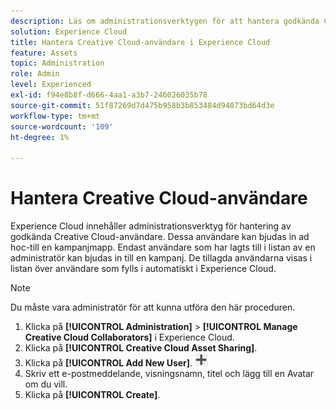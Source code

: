 ```yaml
---
description: Läs om administrationsverktygen för att hantera godkända Creative Cloud-användare i Experience Cloud.
solution: Experience Cloud
title: Hantera Creative Cloud-användare i Experience Cloud
feature: Assets
topic: Administration
role: Admin
level: Experienced
exl-id: f94e8b8f-d666-4aa1-a3b7-246026035b78
source-git-commit: 51f87269d7d475b958b3b853484d94073bd64d3e
workflow-type: tm+mt
source-wordcount: '109'
ht-degree: 1%

---
```


# Hantera Creative Cloud-användare

Experience Cloud innehåller administrationsverktyg för hantering av godkända Creative Cloud-användare. Dessa användare kan bjudas in ad hoc-till en kampanjmapp. Endast användare som har lagts till i listan av en administratör kan bjudas in till en kampanj. De tillagda användarna visas i listan över användare som fylls i automatiskt i Experience Cloud.

>[!NOTE]
>
>Du måste vara administratör för att kunna utföra den här proceduren.

1. Klicka på **[!UICONTROL Administration]** > **[!UICONTROL Manage Creative Cloud Collaborators]** i Experience Cloud.
1. Klicka på **[!UICONTROL Creative Cloud Asset Sharing]**.
1. Klicka på **[!UICONTROL Add New User]**.  ![lägg till ny användare](../../assets/mac_add_icon.png)
1. Skriv ett e-postmeddelande, visningsnamn, titel och lägg till en Avatar om du vill.
1. Klicka på **[!UICONTROL Create]**.
